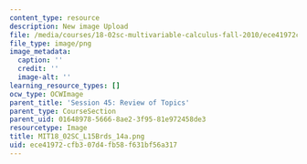 ```yaml
---
content_type: resource
description: New image Upload
file: /media/courses/18-02sc-multivariable-calculus-fall-2010/ece41972cfb307d4fb58f631bf56a317_MIT18_02SC_L15Brds_14a.png
file_type: image/png
image_metadata:
  caption: ''
  credit: ''
  image-alt: ''
learning_resource_types: []
ocw_type: OCWImage
parent_title: 'Session 45: Review of Topics'
parent_type: CourseSection
parent_uid: 01648978-5666-8ae2-3f95-81e972458de3
resourcetype: Image
title: MIT18_02SC_L15Brds_14a.png
uid: ece41972-cfb3-07d4-fb58-f631bf56a317
---
```

